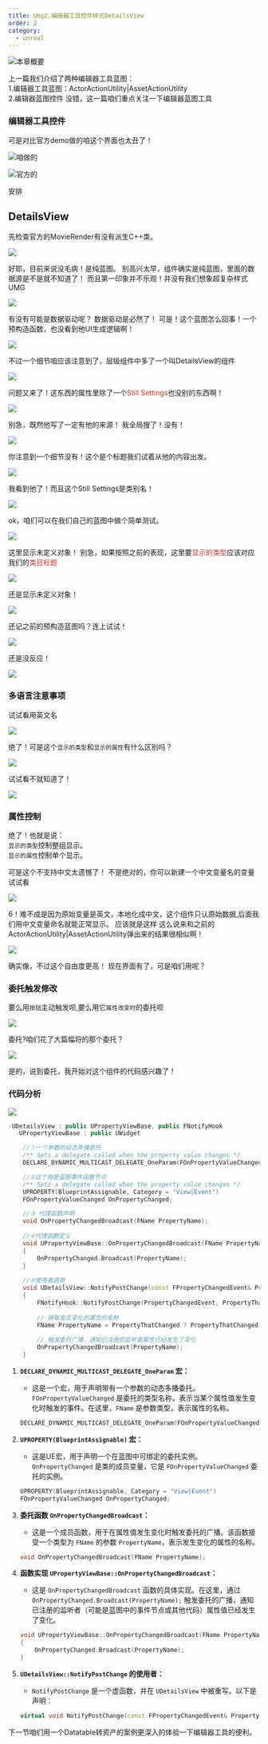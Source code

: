 ```yaml
---
title: Umg2.编辑器工具控件样式DetailsView
order: 2
category:
  - unreal
---
```


![本章概要](..%2F..%2Fassets%2Fdetails.png)

<chatmessage avatar="../../../assets/emoji/hh.png" :avatarWidth="40" >
上一篇我们介绍了两种编辑器工具蓝图：<br>
1.编辑器工具蓝图：ActorActionUtility|AssetActionUtility<br>
2.编辑器蓝图控件
</chatmessage>

<chatmessage avatar="../../../assets/emoji/bqb (2).png" :avatarWidth="40" alignLeft >
没错，这一篇咱们重点关注一下编辑器蓝图工具
</chatmessage>

### 编辑器工具控件

<chatmessage avatar="../../../assets/emoji/hx.png" :avatarWidth="40" >
可是对比官方demo做的咱这个界面也太丑了！
</chatmessage>

![咱做的](..%2F..%2Fassets%2Fabutton.png)

![官方的](..%2F..%2Fassets%2FUMGGF.jpg)

<chatmessage avatar="../../../assets/emoji/new9.png" :avatarWidth="40" alignLeft >
安排
</chatmessage>

## DetailsView

<chatmessage avatar="../../../assets/emoji/new9.png" :avatarWidth="40" alignLeft >
先检查官方的MovieRender有没有派生C++类。
</chatmessage>

![](..%2F..%2Fassets%2Fpscpp.png)

<chatmessage avatar="../../../assets/emoji/new3.png" :avatarWidth="50" >
好耶，目前来说没毛病！是纯蓝图。
</chatmessage>

<chatmessage avatar="../../../assets/emoji/new7.png" :avatarWidth="40" alignLeft >
别高兴太早，组件确实是纯蓝图，里面的数据源是不是就不知道了！
</chatmessage>

<chatmessage avatar="../../../assets/emoji/new4.png" :avatarWidth="40" alignLeft >
而且第一印象并不乐观！并没有我们想象超复杂样式UMG
</chatmessage>

![](..%2F..%2Fassets%2Fumgmovie.png)

<chatmessage avatar="../../../assets/emoji/hh.png" :avatarWidth="40" >
有没有可能是数据驱动呢？
</chatmessage>

<chatmessage avatar="../../../assets/emoji/new8.png" :avatarWidth="50" alignLeft >
数据驱动是必然了！
</chatmessage>

<chatmessage avatar="../../../assets/emoji/bqb (4).png" :avatarWidth="40" >
可是！这个蓝图怎么回事！一个预构造函数，也没看到他UI生成逻辑啊！
</chatmessage>

![](..%2F..%2Fassets%2Fpreconstruct.jpg)

<chatmessage avatar="../../../assets/emoji/bqb (2).png" :avatarWidth="50" alignLeft >
不过一个细节咱应该注意到了，层级组件中多了一个叫DetailsView的组件
</chatmessage>

![](..%2F..%2Fassets%2Fdetialview.png)

<chatmessage avatar="../../../assets/emoji/bqb (4).png" :avatarWidth="40" >
问题又来了！这东西的属性里除了一个<span style="color: #c0392b">Still Settings</span>也没别的东西啊！
</chatmessage>

![](..%2F..%2Fassets%2Fdtview.jpg)

<chatmessage avatar="../../../assets/emoji/bqb (1).png" :avatarWidth="50" alignLeft >
别急，既然他写了一定有他的来源！
</chatmessage>

<chatmessage avatar="../../../assets/emoji/bqb (4).png" :avatarWidth="40" >
我全局搜了！没有！
</chatmessage>

![](..%2F..%2Fassets%2Fstill.jpg)

<chatmessage avatar="../../../assets/emoji/bqb (1).png" :avatarWidth="50" alignLeft >
你注意到一个细节没有！这个是个标题我们试着从他的内容出发。
</chatmessage>

![](..%2F..%2Fassets%2Ftitle.png)

<chatmessage avatar="../../../assets/emoji/bqb (3).png" :avatarWidth="40" >
我看到他了！而且这个Still Settings是类别名！
</chatmessage>

![](..%2F..%2Fassets%2Fview222.png)

<chatmessage avatar="../../../assets/emoji/bqb (1).png" :avatarWidth="50" alignLeft >
ok，咱们可以在我们自己的蓝图中做个简单测试。
</chatmessage>

![](..%2F..%2Fassets%2FDETAIUMG.png)

<chatmessage avatar="../../../assets/emoji/blzt.png" :avatarWidth="40" >
这里显示未定义对象！
</chatmessage>

<chatmessage avatar="../../../assets/emoji/bqb (1).png" :avatarWidth="50" alignLeft >
别急，如果按照之前的表现，这里要<span style="color: #c0392b">显示的类型</span>应该对应我们的<span style="color: #c0392b">类目标题</span>
</chatmessage>

![](..%2F..%2Fassets%2Fbehavior.jpg)

<chatmessage avatar="../../../assets/emoji/hh.png" :avatarWidth="40" >
还是显示未定义对象！
</chatmessage>

![](..%2F..%2Fassets%2Frunview.png)

<chatmessage avatar="../../../assets/emoji/bqb (1).png" :avatarWidth="50" alignLeft >
还记之前的预构造蓝图吗？连上试试！
</chatmessage>

![](..%2F..%2Fassets%2Fbpview.jpg)

<chatmessage avatar="../../../assets/emoji/hh.png" :avatarWidth="40" >
还是没反应！
</chatmessage>

![](..%2F..%2Fassets%2Ffont.png)

### 多语言注意事项

<chatmessage avatar="../../../assets/emoji/bqb (1).png" :avatarWidth="50" alignLeft >
试试看用英文名
</chatmessage>

![](..%2F..%2Fassets%2Fout.jpg)

<chatmessage avatar="../../../assets/emoji/bqb (5).png" :avatarWidth="40" >

绝了！可是这个`显示的类型`和`显示的属性`有什么区别吗？

</chatmessage>

![](..%2F..%2Fassets%2Ftype.jpg)

<chatmessage avatar="../../../assets/emoji/new2.png" :avatarWidth="50" alignLeft >
试试看不就知道了！
</chatmessage>

![](..%2F..%2Fassets%2Fdetai223.jpg)

<chatmessage avatar="../../../assets/emoji/bqb (6).png" :avatarWidth="40" >

### 属性控制

绝了！也就是说：<br>
`显示的类型`控制整组显示。<br>
`显示的属性`控制单个显示。

</chatmessage>

<chatmessage avatar="../../../assets/emoji/hx.png" :avatarWidth="40" >
可是这个不支持中文太遗憾了！
</chatmessage>

<chatmessage avatar="../../../assets/emoji/bqb (1).png" :avatarWidth="50" alignLeft >
不是绝对的，你可以新建一个中文变量名的变量试试看
</chatmessage>

![](..%2F..%2Fassets%2Fdetails.png)

<chatmessage avatar="../../../assets/emoji/new3.png" :avatarWidth="50" >
6！难不成是因为原始变量是英文，本地化成中文，这个组件只认原始数据,后面我们用中文变量命名就能正常显示。
</chatmessage>

<chatmessage avatar="../../../assets/emoji/bqb (1).png" :avatarWidth="50" alignLeft >
应该就是这样
</chatmessage>

<chatmessage avatar="../../../assets/emoji/new3.png" :avatarWidth="50" >
这么说来和之前的ActorActionUtility|AssetActionUtility弹出来的结果很相似啊！
</chatmessage>

![](..%2F..%2Fassets%2Flodwindow.png)

<chatmessage avatar="../../../assets/emoji/new5.png" :avatarWidth="50" alignLeft >
确实像，不过这个自由度更高！
</chatmessage>

<chatmessage avatar="../../../assets/emoji/new1.png" :avatarWidth="45" >
现在界面有了，可是咱们用呢？
</chatmessage>

### 委托触发修改

<chatmessage avatar="../../../assets/emoji/new8.png" :avatarWidth="50" alignLeft >

要么用`按钮`主动触发呗,要么用它`属性改变时`的委托呗

</chatmessage>

![](..%2F..%2Fassets%2Ffunctionchage.png)

<gifwithbutton src="../../../assets/unrealgif/gifprint.gif"/>

<chatmessage avatar="../../../assets/emoji/new8.png" :avatarWidth="50" >
委托?咱们花了大篇幅将的那个委托？
</chatmessage>

![](..%2F..%2Fassets%2Fwt.png)

<chatmessage avatar="../../../assets/emoji/new1.png" :avatarWidth="45" alignLeft >
是的，说到委托，我开始对这个组件的代码感兴趣了！
</chatmessage>

### 代码分析

![](..%2F..%2Fassets%2Ffunctionname.png)

```cpp
-UDetailsView : public UPropertyViewBase, public FNotifyHook
  -UPropertyViewBase : public UWidget	
```

```cpp
    //①一个参数的动态多播委托
    /** Sets a delegate called when the property value changes */
    DECLARE_DYNAMIC_MULTICAST_DELEGATE_OneParam(FOnPropertyValueChanged, FName, PropertyName);

    //②这个就是蓝图事件函数节点
    /** Sets a delegate called when the property value changes */
    UPROPERTY(BlueprintAssignable, Category = "View|Event")
    FOnPropertyValueChanged OnPropertyChanged;

    //③ 代理函数声明
	void OnPropertyChangedBroadcast(FName PropertyName);
	
	//④代理函数定义
	void UPropertyViewBase::OnPropertyChangedBroadcast(FName PropertyName)
    { 
        OnPropertyChanged.Broadcast(PropertyName);
    }
	
	//⑤使用者调用
	void UDetailsView::NotifyPostChange(const FPropertyChangedEvent& PropertyChangedEvent, FProperty* PropertyThatChanged)
    {
        FNotifyHook::NotifyPostChange(PropertyChangedEvent, PropertyThatChanged);
    
        // 获取发生变化的属性的名称
        FName PropertyName = PropertyThatChanged ? PropertyThatChanged->GetFName() : NAME_None;
    
        // 触发委托广播，通知已注册的监听者属性已经发生了变化
        OnPropertyChangedBroadcast(PropertyName);
    }

```

1. **`DECLARE_DYNAMIC_MULTICAST_DELEGATE_OneParam` 宏：**
    - 这是一个宏，用于声明带有一个参数的动态多播委托。`FOnPropertyValueChanged` 是委托的类型名称，表示当某个属性值发生变化时触发的事件。在这里，`FName` 是参数类型，表示属性的名称。

    ```cpp
    DECLARE_DYNAMIC_MULTICAST_DELEGATE_OneParam(FOnPropertyValueChanged, FName, PropertyName);
    ```

2. **`UPROPERTY(BlueprintAssignable)` 宏：**
    - 这是UE宏，用于声明一个在蓝图中可绑定的委托实例。`OnPropertyChanged` 是类的成员变量，它是 `FOnPropertyValueChanged` 委托的实例。

    ```cpp
    UPROPERTY(BlueprintAssignable, Category = "View|Event")
    FOnPropertyValueChanged OnPropertyChanged;
    ```

3. **委托函数 `OnPropertyChangedBroadcast`：**
    - 这是一个成员函数，用于在属性值发生变化时触发委托的广播。该函数接受一个类型为 `FName` 的参数 `PropertyName`，表示发生变化的属性的名称。

    ```cpp
    void OnPropertyChangedBroadcast(FName PropertyName);
    ```

4. **函数实现 `UPropertyViewBase::OnPropertyChangedBroadcast`：**
    - 这是 `OnPropertyChangedBroadcast` 函数的具体实现。在这里，通过 `OnPropertyChanged.Broadcast(PropertyName);` 触发委托的广播，通知已注册的监听者（可能是蓝图中的事件节点或其他代码）属性值已经发生了变化。

    ```cpp
    void UPropertyViewBase::OnPropertyChangedBroadcast(FName PropertyName)
    {
        OnPropertyChanged.Broadcast(PropertyName);
    }
    ```

5. **`UDetailsView::NotifyPostChange` 的使用者：**
    - `NotifyPostChange` 是一个虚函数，并在 `UDetailsView` 中被重写。以下是声明：

    ```cpp
    virtual void NotifyPostChange(const FPropertyChangedEvent& PropertyChangedEvent, FProperty* PropertyThatChanged) override;
    ```
<chatmessage avatar="../../../assets/emoji/bqb (2).png" :avatarWidth="40" alignLeft>
下一节咱们用一个Datatable转资产的案例更深入的体验一下编辑器工具的便利。
</chatmessage>